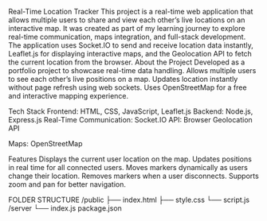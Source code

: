 Real-Time Location Tracker
This project is a real-time web application that allows multiple users to share and view each other’s live locations on an interactive map. It was created as part of my learning journey to explore real-time communication, maps integration, and full-stack development. The application uses Socket.IO to send and receive location data instantly, Leaflet.js for displaying interactive maps, and the Geolocation API to fetch the current location from the browser.
About the Project
Developed as a portfolio project to showcase real-time data handling.
Allows multiple users to see each other’s live positions on a map.
Updates location instantly without page refresh using web sockets.
Uses OpenStreetMap for a free and interactive mapping experience.

Tech Stack
Frontend: HTML, CSS, JavaScript, Leaflet.js
Backend: Node.js, Express.js
Real-Time Communication: Socket.IO
API: Browser Geolocation API

Maps: OpenStreetMap

 Features
 Displays the current user location on the map.
 Updates positions in real time for all connected users.
 Moves markers dynamically as users change their location.
 Removes markers when a user disconnects.
 Supports zoom and pan for better navigation.


 FOLDER STRUCTURE
 /public
   ├── index.html
   ├── style.css
   └── script.js
/server
   └── index.js
package.json
